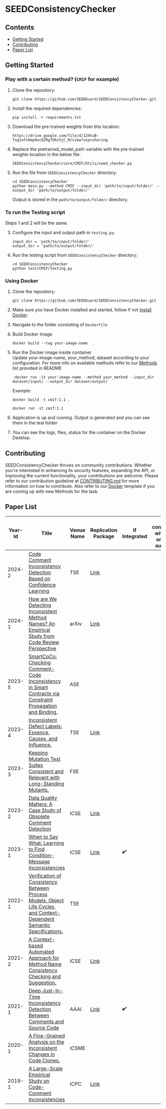 # SEEDConsistencyChecker

## Contents
- [Getting Started](#getting-Started)
- [Contributing](#contributing)
- [Paper List](#paper-list)

## Getting Started

### Play with a certain method? (`CMIF` for example)

1. Clone the repository:
   ```
   git clone https://github.com/SEEDGuard/SEEDConsistencyChecker.git
   ```
2. Install the required dependencies:
   ```
   pip install -r requirements.txt
   ```
3. Download the pre-trained weights from this location:
   ```
   https://drive.google.com/file/d/124tuB-Txg1nfv6mp9oc8ZRg7UhzSjC_M/view?usp=sharing
   ```
4. Replace the pretrained_model_path variable with the pre-trained weights location in the below file:
   ```
   SEEDConsistencyChecker/core/CMIF/Utils/seed_checker.py
   ```

5. Run the file from `SEEDConsistencyChecker` directory:

   ```
   cd SEEDConsistencyChecker
   python main.py --method CMIF --input_dir 'path/to/input/folder/' --output_dir 'path/to/output/folder/'
   ```

   Output is stored in the `path/to/output/folder/` directory.

### To run the Testing script

Steps 1 and 2 will be the same.

3. Configure the input and output path in `testing.py`:

   ```
   input_dir = 'path/to/input/folder/'
   output_dir = 'path/to/output/folder/'
   ``` 

4. Run the testing script from `SEEDConsistencyChecker` directory:

   ```
   cd SEEDConsistencyChecker
   python test/CMIF/testing.py
   ```
### Using Docker

1. Clone the repository:
   ```
   git clone https://github.com/SEEDGuard/SEEDConsistencyChecker.git
   ```
2. Make sure you have Docker installed and started, follow if not [Install Docker](https://docs.docker.com/engine/install/).

3. Navigate to the folder consisting of `Dockerfile`

4. Build Docker Image
   ```
   docker build --tag your-image-name  .
   ```
5. Run the Docker image inside container  
   Update your-image-name, your_method, dataset according to your configuration. For more info on available methods refer to our [Methods](https://github.com/SEEDGuard/SEEDUtils/blob/main/README.md) list provided in README
   ```
   -docker run -it your-image-name --method your_method --input_dir dataset/input/ --output_dir dataset/output/
   ```
   Example:
   
   ```
   docker build -t cmif:1.1 .
   
   docker run -it cmif:1.1
   ```
6. Application is up and running. Output is generated and you can see them in the test folder 
7. You can see the logs, files, status for the container on the Docker Desktop.


## Contributing

SEEDConsistencyChecker thrives on community contributions. Whether you're interested in enhancing its security features, expanding the API, or improving the current functionality, your contributions are welcome. Please refer to our contribution guideline at [CONTRIBUTING.md](https://github.com/SEEDGuard/SEEDConsistencyChecker/blob/main/CONTRIBUTING.md) for more information on how to contribute. Also refer to our [Docker](https://github.com/SEEDGuard/SEEDUtils/blob/main/template/Dockerfile) template if you are coming up with new Methods for the task.

## Paper List

| Year-Id | Title                                                                                                                               | Venue Name | Replication Package                                                  | If Integrated  | If confirmed with the orignal author? | Current Contributors| 
| ------- | ----------------------------------------------------------------------------------------------------------------------------------- | ---------- | -------------------------------------------------------------------- | ------------- | --------- | --------- |
| 2024-2  | [Code Comment Inconsistency Detection Based on Confidence Learning](https://ieeexplore.ieee.org/abstract/document/10416264)         | TSE        | [Link](https://github.com/seekerstrive/MCCL)                         |               |               | [mrhuggins03](https://github.com/SEEDGuard/SEEDConsistencyChecker/tree/mitchell), David Wang
| 2024-1  | [How are We Detecting Inconsistent Method Names? An Empirical Study from Code Review Perspective](https://arxiv.org/abs/2308.12701) | arXiv      | [Link](https://figshare.com/s/8cdb4e3208e01991e45c)                  |               |               |
|2023-5 |[SmartCoCo: Checking Comment-Code Inconsistency in Smart Contracts via Constraint Propagation and Binding.](https://doi.org/10.1109/ASE56229.2023.00142)       |ASE|
| 2023-4  | [Inconsistent Defect Labels: Essence, Causes, and Influence.](https://doi.org/10.1109/TSE.2022.3156787)                             | TSE        | [Link](https://github.com/sticeran/InconsistentLabels)
| 2023-3  | [Keeping Mutation Test Suites Consistent and Relevant with Long-Standing Mutants.](https://doi.org/10.1145/3611643.3613089)         | FSE        |
| 2023-2  | [Data Quality Matters: A Case Study of Obsolete Comment Detection](https://ieeexplore.ieee.org/abstract/document/10172689)          | ICSE       | [Link](https://github.com/SoftWiser-group/AdvOC)                     |               |               | Kriti Patnala
| 2023-1  | [When to Say What: Learning to Find Condition-Message Inconsistencies](https://ieeexplore.ieee.org/abstract/document/10172811)      | ICSE       | [Link](https://zenodo.org/records/7624781)                           | :heavy_check_mark: |               | [EZ7051](https://github.com/SEEDGuard/SEEDConsistencyChecker/tree/main/core/CMIF)
|2022-1 |[Verification of Consistency Between Process Models, Object Life Cycles, and Context-Dependent Semantic Specifications.](https://doi.org/10.1109/TSE.2021.3110191)|TSE     |
|2021-2 |[A Context-based Automated Approach for Method Name Consistency Checking and Suggestion.](https://doi.org/10.1109/ICSE43902.2021.00060)  |ICSE   | [Link](https://github.com/deepname2021icse/DeepName-2021-ICSE)
| 2021-1  | [Deep Just-In-Time Inconsistency Detection Between Comments and Source Code](https://arxiv.org/pdf/2010.01625.pdf)                  | AAAI       | [Link](https://github.com/panthap2/deep-jit-inconsistency-detection) | :heavy_check_mark:              |               | [vigneskv](https://github.com/SEEDGuard/SEEDConsistencyChecker/tree/vigneskv)
| 2020-1  | [A Fine-Grained Analysis on the Inconsistent Changes in Code Clones.](https://doi.org/10.1109/ICSME46990.2020.00030)                | ICSME      |
| 2019-1  | [A Large-Scale Empirical Study on Code-Comment Inconsistencies](https://doi.org/10.1109/ICPC.2019.00019)                            | ICPC       | [Link](https://github.com/USI-INF-Software/ICPC2019-code-comment-inconsistencies)                                                                      |               |
